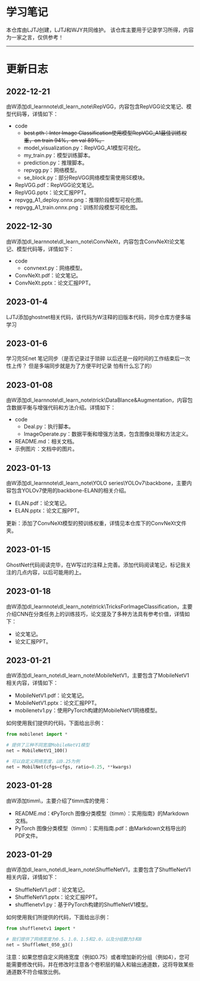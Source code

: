 # 学习笔记
本仓库由LJTJ创建，LJTJ和WJY共同维护。
该仓库主要用于记录学习所得，内容为一家之言，仅供参考！
***
# 更新日志
## 2022-12-21
由W添加dl\_learnnote\dl\_learn\_note\RepVGG，内容包含RepVGG论文笔记、模型代码等，详情如下：
- code
  - ~~best.pth：Inter Image Classification使用模型RepVGG\_A1最佳训练权重，on train 94%，on val 89%。~~
  - model\_visualization.py：RepVGG\_A1模型可视化。
  - my\_train.py：模型训练脚本。
  - prediction.py：推理脚本。
  - repvgg.py：网络模型。
  - se\_block.py：部分RepVGG网络模型需使用SE模块。
- RepVGG.pdf：RepVGG论文笔记。
- RepVGG.pptx：论文汇报PPT。
- repvgg\_A1\_deploy.onnx.png：推理阶段模型可视化图。
- repvgg\_A1\_train.onnx.png：训练阶段模型可视化图。
## 2022-12-30
由W添加dl\_learnnote\dl\_learn\_note\ConvNeXt，内容包含ConvNeXt论文笔记、模型代码等，详情如下：
- code
  - convnext.py：网络模型。
- ConvNeXt.pdf：论文笔记。
- ConvNeXt.pptx：论文汇报PPT。
## 2023-01-4
LJTJ添加ghostnet相关代码，该代码为W注释的旧版本代码，同步仓库方便多端学习
## 2023-01-6
学习完SEnet 笔记同步（是否记录过于琐碎 以后还是一段时间的工作结束后一次性上传？ 但是多端同步就是为了方便平时记录 怕有什么忘了的）
## 2023-01-08
由W添加dl\_learnnote\dl\_learn\_note\trick\DataBlance&Augmentation，内容包含数据平衡与增强代码和方法介绍。详情如下：
- code
  - Deal.py：执行脚本。
  - ImageOperate.py：数据平衡和增强方法类，包含图像处理和方法定义。
- README.md：相关文档。
- 示例图片：文档中的图片。
## 2023-01-13
由W添加dl\_learnnote\dl\_learn\_note\YOLO series\YOLOv7\backbone，主要内容包含YOLOv7使用的backbone-ELAN的相关介绍。
- ELAN.pdf：论文笔记。
- ELAN.pptx：论文汇报PPT。

更新：添加了ConvNeXt模型的预训练权重，详情见本仓库下的ConvNeXt文件夹。

## 2023-01-15
GhostNet代码阅读完毕，在W写过的注释上完善。添加代码阅读笔记，标记我关注的几点内容，以后可能用的上。
## 2023-01-18
由W添加dl\_learnnote\dl\_learn\_note\trick\TricksForImageClassification，主要介绍CNN在分类任务上的训练技巧，论文提及了多种方法具有参考价值，详情如下：
- 论文笔记。
- 论文汇报PPT。

## 2023-01-21

由W添加dl\_learn\_note\dl\_learn\_note\MobileNetV1，主要包含了MobileNetV1相关内容，详情如下：

- MobileNetV1.pdf：论文笔记。
- MobileNetV1.pptx：论文汇报PPT。
- mobilenetv1.py：使用PyTorch构建的MobileNetV1网络模型。

如何使用我们提供的代码，下面给出示例：

```python
from mobilenet import *

# 提供了三种不同宽度MobileNetV1模型
net = MobileNetV1_100()

# 可以自定义网络宽度，以0.25为例
net = MobilNet(cfgs=cfgs, ratio=0.25, **kwargs)
```

## 2023-01-28

由W添加timm\，主要介绍了timm库的使用：

- README.md：《PyTorch 图像分类模型（timm）：实用指南》的Markdown文档。
- PyTorch 图像分类模型（timm）：实用指南.pdf：由Markdown文档导出的PDF文件。

## 2023-01-29

由W添加dl\_learn\_note\dl\_learn\_note\ShuffleNetV1，主要包含了ShuffleNetV1相关内容，详情如下：

- ShuffleNetV1.pdf：论文笔记。
- ShuffleNetV1.pptx：论文汇报PPT。
- shufflenetv1.py：基于PyTorch构建的ShuffleNetV1模型。

如何使用我们所提供的代码，下面给出示例：

```python
from shufflenetv1 import *

# 我们提供了网络宽度为0.5、1.0、1.5和2.0，以及分组数为3和8
net = ShuffleNet_050_g3()
```

注意：如果您想自定义网络宽度（例如0.75）或者增加新的分组（例如4），您可能需要修改代码，并在修改时注意各个卷积层的输入和输出通道数，这将导致某些通道数不符合缩放比例。
